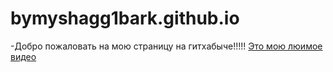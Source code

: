 # bymyshagg1bark.github.io
-Добро пожаловать на мою страницу на гитхабыче!!!!!
[Это мою люимое видео](https://www.youtube.com/watch?v=R5Q5K9btr1I "<- Тык сюда")

